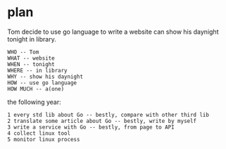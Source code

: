 # plan

Tom decide to use go language to write a website can show his daynight tonight in library.

    WHO -- Tom
    WHAT -- website
    WHEN -- tonight
    WHERE -- in library
    WHY -- show his daynight
    HOW -- use go language
    HOW MUCH -- a(one)

the following year:

    1 every std lib about Go -- bestly, compare with other third lib
    2 translate some article about Go -- bestly, write by myself
    3 write a service with Go -- bestly, from page to API
    4 collect linux tool
    5 monitor linux process
